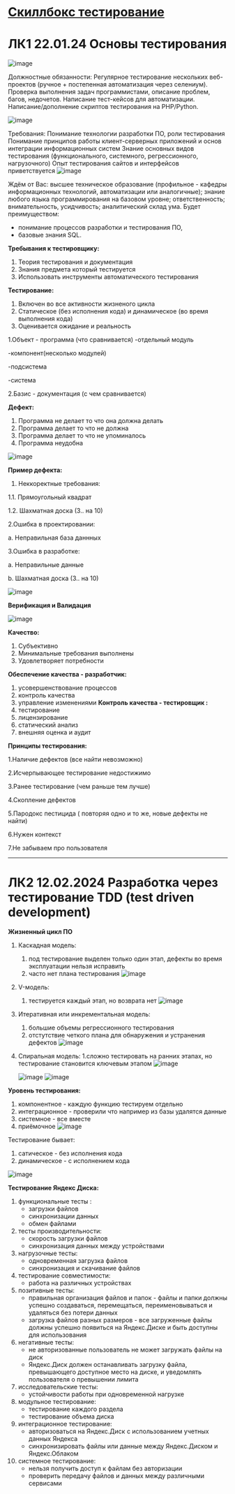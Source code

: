 # [Cкиллбокс тестирование](https://docs.google.com/document/d/16Q1vg2croBUtM-QW9WPAMvOG8mnSIQv1Ax2eLJe5XOg/edit?usp=sharing)
# ЛК1 22.01.24 Основы тестирования
![image](https://github.com/son4ez1/6sem/assets/113089517/f032cd7f-cf0a-427b-97a2-7e98b3ae541c)

Должностные обязанности:
Регулярное тестирование нескольких веб-проектов (ручное + постепенная автоматизация через селениум).
Проверка выполнения задач программистами, описание проблем, багов, недочетов.
Написание тест-кейсов для автоматизации.
Написание/дополнение скриптов тестирования на PHP/Python.

![image](https://github.com/son4ez1/6sem/assets/113089517/5b642917-9bb9-487b-80e4-5f87c56fa351)

Требования:
​​​​​Понимание технологии разработки ПО, роли тестирования
Понимание принципов работы клиент-серверных приложений и основ интеграции информационных систем
Знание основных видов тестирования (функционального, системного, регрессионного, нагрузочного)
Опыт тестирования сайтов и интерфейсов приветствуется
![image](https://github.com/son4ez1/6sem/assets/113089517/1ef539f7-6988-4792-8b8d-f144fe7afabc)

Ждём от Вас:
высшее техническое образование (профильное - кафедры информационных технологий, автоматизации или аналогичные);
знание любого языка программирования на базовом уровне;
ответственность;
внимательность, усидчивость;
аналитический склад ума.
Будет преимуществом:
- понимание процессов разработки и тестирования ПО,
- базовые знания SQL.

**Требывания к тестировщику:**
1. Теория тестирования и документация
2. Знания предмета который тестируется
3. Использовать инструменты автоматического тестирования

**Тестирование:**
1. Включен во все активности жизненого цикла
2. Статическое (без исполнения кода) и динамическое (во время выполнения кода)
3. Оценивается ожидание и реальность

1.Объект - программа (что сравнивается)
-отдельный модуль

-компонент(несколько модулей) 

-подсистема

-система

2.Базис - документация (с чем сравнивается)

**Дефект:**
1. Программа не делает то что она должна делать
2. Программа делает то что не должна
3. Программа делает то что не упоминалось
4. Программа неудобна

![image](https://github.com/son4ez1/6sem/assets/113089517/c899cd26-e986-43ce-a37b-a96ca81c4c97)

**Пример дефекта:**
1. Неккоректные требования:
   
1.1. Прямоугольный квадрат

1.2. Шахматная доска (3.. на 10)

2.Ошибка в проектировании:

a. Неправильная база даннных

3.Ошибка в разработке:

a. Неправильные данные

b. Шахматная доска (3.. на 10)

![image](https://github.com/son4ez1/6sem/assets/113089517/7a657f30-bdc2-44ba-b43d-3df1ee54d036)

**Верификация и Валидация**

![image](https://github.com/son4ez1/6sem/assets/113089517/63572abc-e58c-4960-a0df-aad71fd02c19)

**Качество:**
1. Субъективно
2. Минимальные требования выполнены
3. Удовлетворяет потребности

**Обеспечение качества - разработчик:** 
1. усовершенствование процессов
2. контроль качества
3. управление изменениями 
**Контроль качества - тестировщик :**
1. тестирование
2. лицензирование
3. статический анализ
4. внешняя оценка и аудит

**Принципы тестирования:**

1.Наличие дефектов (все найти невозможно)

2.Исчерпывающее тестирование недостижимо 

3.Ранее тестирование (чем раньше тем лучше)

4.Скопление дефектов

5.Пародокс пестицида ( повторяя одно и то же, новые дефекты не найти)

6.Нужен контекст

7.Не забываем про пользователя

---

# ЛК2 12.02.2024 Разработка через тестирование TDD (test driven development)
**Жизненный цикл ПО**
1. Каскадная модель:
   1. под тестирование выделен только один этап, дефекты во время эксплуатации нельзя исправить
   2. часто нет плана тестирования 
   ![image](https://github.com/son4ez1/6sem/assets/113089517/043fdce8-f80b-4eba-b0c8-816872d8df4a)
2. V-модель:
   1. тестируется каждый этап, но возврата нет
   ![image](https://github.com/son4ez1/6sem/assets/113089517/eb874fce-f132-4c63-b35f-9aa924392e27)
3. Итеративная или инкрементальная модель:
   1. большие объемы регрессионного тестирования
   2. отстутствие четкого плана для обнаружения и устранения дефектов 
   ![image](https://github.com/son4ez1/6sem/assets/113089517/adfabf35-d6e3-4f1b-b054-a74e71e35576)
4. Спиральная модель:
   1.сложно тестировать на ранних этапах, но тестирование становится ключевым этапом 
   ![image](https://github.com/son4ez1/6sem/assets/113089517/b342bb81-60dc-4ffc-bd5a-4334ae32c0eb)

   ![image](https://github.com/son4ez1/6sem/assets/113089517/1dbc6412-1547-4e9e-9e8d-9db5492bc391)
   ![image](https://github.com/son4ez1/6sem/assets/113089517/77b000de-671d-488e-957d-80bfb1fb2190)

**Уровень тестирования:**
1. компонентное - каждую функцию тестируем отдельно
2. интеграционное - проверили что например из базы удалятся данные
3. системное - все вместе
4. приёмочное
![image](https://github.com/son4ez1/6sem/assets/113089517/17339072-f9bb-4e72-8fe1-69a2c7d3f57a)

Тестирование бывает:
1. сатическое - без исполнения кода
2. динамическое - с исполнением кода

![image](https://github.com/son4ez1/6sem/assets/113089517/5ae6929a-f067-4e79-a917-bcfc438f39f1)

**Тестирование Яндекс Диска:**
1. функциональные тесты :
   - загрузки файлов
   - синхронизации данных
   - обмен файлами 
2. тесты производительности:
   - скорость загрузки файлов
   - синхронизация данных между устройствами
3. нагрузочные тесты:
   - одновременная загрузка файлов
   - синхронизация и скачивание файлов
4. тестирование совместимости:
   - работа на различных устройствах
5. позитивные тесты:
   - правильная организация файлов и папок - файлы и папки должны успешно создаваться, перемещаться, переименовываться и удаляться без потери данных
   - загрузка файлов разных размеров - все загруженные файлы должны успешно появиться на Яндекс.Диске и быть доступны для использования
6. негативные тесты:
   - не авторизованные пользователь не может загружать файлы на диск
   - Яндекс.Диск должен останавливать загрузку файла, превышающего доступное место на диске, и уведомлять пользователя о превышении лимита
7. исследовательские тесты:
   -  устойчивости работы при одновременной нагрузке
8. модульное тестирование:
   - тестирование каждого раздела
   - тестирование объема диска
9. интеграционное тестирование:
    - авторизоваться на Яндекс.Диск с использованием учетных данных Яндекса
    - синхронизировать файлы или данные между Яндекс.Диском и Яндекс.Облаком
10. системное тестирование:
    - нельзя получить доступ к файлам без авторизации
    - проверить передачу файлов и данных между различными сервисами
   
